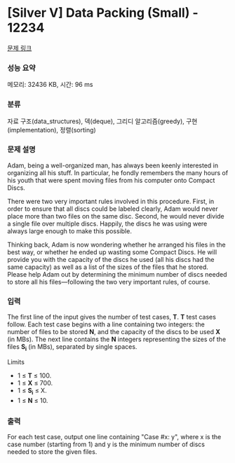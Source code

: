 # [Silver V] Data Packing (Small) - 12234 

[문제 링크](https://www.acmicpc.net/problem/12234) 

### 성능 요약

메모리: 32436 KB, 시간: 96 ms

### 분류

자료 구조(data_structures), 덱(deque), 그리디 알고리즘(greedy), 구현(implementation), 정렬(sorting)

### 문제 설명

<p>Adam, being a well-organized man, has always been keenly interested in organizing all his stuff. In particular, he fondly remembers the many hours of his youth that were spent moving files from his computer onto Compact Discs.</p>

<p>There were two very important rules involved in this procedure. First, in order to ensure that all discs could be labeled clearly, Adam would never place more than two files on the same disc. Second, he would never divide a single file over multiple discs. Happily, the discs he was using were always large enough to make this possible.</p>

<p>Thinking back, Adam is now wondering whether he arranged his files in the best way, or whether he ended up wasting some Compact Discs. He will provide you with the capacity of the discs he used (all his discs had the same capacity) as well as a list of the sizes of the files that he stored. Please help Adam out by determining the minimum number of discs needed to store all his files—following the two very important rules, of course.</p>

### 입력 

 <p>The first line of the input gives the number of test cases, <strong>T</strong>. <strong>T</strong> test cases follow. Each test case begins with a line containing two integers: the number of files to be stored <strong>N</strong>, and the capacity of the discs to be used <strong>X</strong> (in MBs). The next line contains the <strong>N</strong> integers representing the sizes of the files <strong>S</strong><strong><sub>i</sub></strong> (in MBs), separated by single spaces.</p>

<p>Limits</p>

<ul>
	<li>1 ≤ <strong>T</strong> ≤ 100.</li>
	<li>1 ≤ <strong>X</strong> ≤ 700.</li>
	<li>1 ≤ <strong>S</strong><strong><sub>i</sub></strong> ≤ X.</li>
	<li><span style="line-height:1.6em">1 ≤ </span><strong style="line-height:1.6em">N</strong><span style="line-height:1.6em"> ≤ 10.</span></li>
</ul>

### 출력 

 <p>For each test case, output one line containing "Case #x: y", where x is the case number (starting from 1) and y is the minimum number of discs needed to store the given files.</p>

